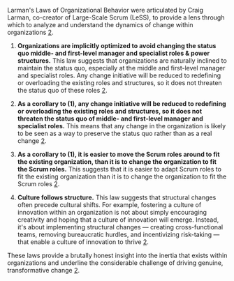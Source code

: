 Larman's Laws of Organizational Behavior were articulated by Craig Larman, co-creator of Large-Scale Scrum (LeSS), to provide a lens through which to analyze and understand the dynamics of change within organizations [2](https://innovationtalks.substack.com/p/larmans-laws-of-organizational-behavior).

1. **Organizations are implicitly optimized to avoid changing the status quo middle- and first-level manager and specialist roles & power structures.** This law suggests that organizations are naturally inclined to maintain the status quo, especially at the middle and first-level manager and specialist roles. Any change initiative will be reduced to redefining or overloading the existing roles and structures, so it does not threaten the status quo of these roles [2](https://innovationtalks.substack.com/p/larmans-laws-of-organizational-behavior).

2. **As a corollary to (1), any change initiative will be reduced to redefining or overloading the existing roles and structures, so it does not threaten the status quo of middle- and first-level manager and specialist roles.** This means that any change in the organization is likely to be seen as a way to preserve the status quo rather than as a real change [2](https://innovationtalks.substack.com/p/larmans-laws-of-organizational-behavior).

3. **As a corollary to (1), it is easier to move the Scrum roles around to fit the existing organization, than it is to change the organization to fit the Scrum roles.** This suggests that it is easier to adapt Scrum roles to fit the existing organization than it is to change the organization to fit the Scrum roles [2](https://innovationtalks.substack.com/p/larmans-laws-of-organizational-behavior).

4. **Culture follows structure.** This law suggests that structural changes often precede cultural shifts. For example, fostering a culture of innovation within an organization is not about simply encouraging creativity and hoping that a culture of innovation will emerge. Instead, it's about implementing structural changes — creating cross-functional teams, removing bureaucratic hurdles, and incentivizing risk-taking — that enable a culture of innovation to thrive [2](https://innovationtalks.substack.com/p/larmans-laws-of-organizational-behavior).

These laws provide a brutally honest insight into the inertia that exists within organizations and underline the considerable challenge of driving genuine, transformative change [2](https://innovationtalks.substack.com/p/larmans-laws-of-organizational-behavior).
